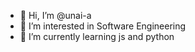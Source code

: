 - 👋 Hi, I’m @unai-a
- 👀 I’m interested in Software Engineering 
- 🌱 I’m currently learning js and python
<!---
unai-a/unai-a is a ✨ special ✨ repository because its `README.md` (this file) appears on your GitHub profile.
You can click the Preview link to take a look at your changes.
--->
